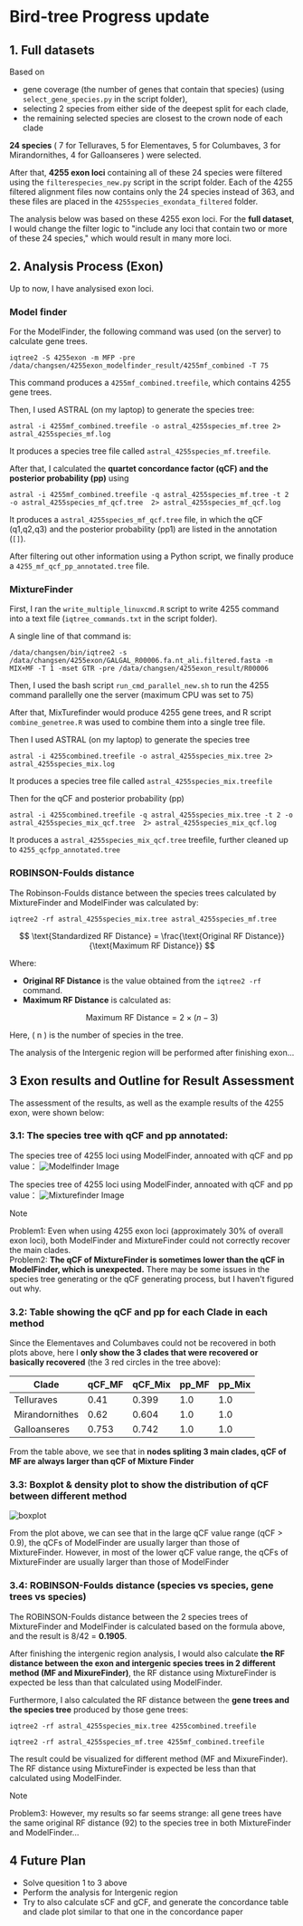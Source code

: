 # Bird-tree Progress update


## 1. Full datasets

Based on 
- gene coverage (the number of genes that contain that species) (using `select_gene_species.py` in the script folder),
- selecting 2 species from either side of the deepest split for each clade,
- the remaining selected species are closest to the crown node of each clade

**24 species** ( 7 for Telluraves, 5 for Elementaves, 5 for Columbaves, 3 for Mirandornithes, 4 for Galloanseres ) were selected.

After that, **4255 exon loci** containing all of these 24 species were filtered using the `filterespecies_new.py` script in the script folder. Each of the 4255 filtered alignment files now contains only the 24 species instead of 363, and these files are placed in the `4255species_exondata_filtered` folder.

The analysis below was based on these 4255 exon loci. For the **full dataset**, I would change the filter logic to "include any loci that contain two or more of these 24 species," which would result in many more loci.


## 2. Analysis Process (Exon)

Up to now, I have analysised exon loci.

### Model finder

For the ModelFinder, the following command was used (on the server) to calculate gene trees.

```
iqtree2 -S 4255exon -m MFP -pre /data/changsen/4255exon_modelfinder_result/4255mf_combined -T 75
```

This command produces a `4255mf_combined.treefile`, which contains 4255 gene trees.

Then, I used ASTRAL (on my laptop) to generate the species tree:
```
astral -i 4255mf_combined.treefile -o astral_4255species_mf.tree 2> astral_4255species_mf.log
```
It produces a species tree file called `astral_4255species_mf.treefile`.

After that, I calculated the **quartet concordance factor (qCF) and the posterior probability (pp)** using

```
astral -i 4255mf_combined.treefile -q astral_4255species_mf.tree -t 2 -o astral_4255species_mf_qcf.tree  2> astral_4255species_mf_qcf.log
```
It produces a `astral_4255species_mf_qcf.tree` file, in which the qCF (q1,q2,q3) and the posterior probability (pp1) are listed in the annotation (`[]`).

After filtering out other information using a Python script, we finally produce a `4255_mf_qcf_pp_annotated.tree` file.



### MixtureFinder 

First, I ran the `write_multiple_linuxcmd.R` script to write 4255 command into a text file (`iqtree_commands.txt` in the script folder).

A single line of that command is:

```
/data/changsen/bin/iqtree2 -s /data/changsen/4255exon/GALGAL_R00006.fa.nt_ali.filtered.fasta -m MIX+MF -T 1 -mset GTR -pre /data/changsen/4255exon_result/R00006
```

Then, I used the bash script `run_cmd_parallel_new.sh` to run the 4255 command parallelly one the server (maximum CPU was set to 75)

After that, MixTurefinder would produce 4255 gene trees, and R script `combine_genetree.R` was used to combine them into a single tree file.

Then I used ASTRAL (on my laptop) to generate the species tree

```
astral -i 4255combined.treefile -o astral_4255species_mix.tree 2> astral_4255species_mix.log
```
It produces a species tree file called `astral_4255species_mix.treefile`

Then for the qCF and posterior probability (pp)

```
astral -i 4255combined.treefile -q astral_4255species_mix.tree -t 2 -o astral_4255species_mix_qcf.tree  2> astral_4255species_mix_qcf.log
```
It produces a `astral_4255species_mix_qcf.tree` treefile, further cleaned up to `4255_qcfpp_annotated.tree`


### ROBINSON-Foulds distance

The Robinson-Foulds distance between the species trees calculated by MixtureFinder and ModelFinder was calculated by:


```
iqtree2 -rf astral_4255species_mix.tree astral_4255species_mf.tree
``` 

$$
\text{Standardized RF Distance} = \frac{\text{Original RF Distance}}{\text{Maximum RF Distance}}
$$

Where:

- **Original RF Distance** is the value obtained from the `iqtree2 -rf` command.
- **Maximum RF Distance** is calculated as:

$$
\text{Maximum RF Distance} = 2 \times (n - 3)
$$

Here, \( n \) is the number of species in the tree.


The analysis of the Intergenic region will be performed after finishing exon... 


## 3 Exon results and Outline for Result Assessment

The assessment of the results, as well as the example results of the 4255 exon, were shown below:

### 3.1: The species tree with qCF and pp annotated:

The species tree of 4255 loci using ModelFinder, annoated with qCF and pp value：
![Modelfinder Image](data/modelfinder_annotated.jpg)

The species tree of 4255 loci using ModelFinder, annoated with qCF and pp value：
![Mixturefinder Image](data/mixturefinder_annotated.jpg)


> [!NOTE]
> Problem1: Even when using 4255 exon loci (approximately 30% of overall exon loci), both ModelFinder and MixtureFinder could not correctly recover the main clades.<br> Problem2: **The qCF of MixtureFinder is sometimes lower than the qCF in ModelFinder, which is unexpected.** There may be some issues in the species tree generating or the qCF generating process, but I haven't figured out why.

### 3.2: Table showing the qCF and pp for each Clade in each method 

Since the Elementaves and Columbaves could not be recovered in both plots above, here I **only show the 3 clades that were recovered or basically recovered** (the 3 red circles in the tree above):

| Clade | qCF_MF | qCF_Mix | pp_MF | pp_Mix | 
|-------------|---------|--------|--------------------|-----------------|
| Telluraves | 0.41      | 0.399     | 1.0             | 1.0          |
| Mirandornithes | 0.62      | 0.604     | 1.0             | 1.0          |
| Galloanseres | 0.753  | 0.742    | 1.0            | 1.0        |

From the table above, we see that in **nodes spliting 3 main clades, qCF of MF are always larger than qCF of Mixture Finder** 

### 3.3: Boxplot & density plot to show the distribution of qCF between different method

![boxplot](data/box_density.png)

From the plot above, we can see that in the large qCF value range (qCF > 0.9), the qCFs of ModelFinder are usually larger than those of MixtureFinder. However, in most of the lower qCF value range, the qCFs of MixtureFinder are usually larger than those of ModelFinder


### 3.4: ROBINSON-Foulds distance (species vs species, gene trees vs species)

The ROBINSON-Foulds distance between the 2 species trees of MixtureFinder and ModelFinder is calculated based on the formula above, and the result is 8/42 = **0.1905**.

After finishing the intergenic region analysis, I would also calculate **the RF distance between the exon and intergenic species trees in 2 different method (MF and MixureFinder)**, the RF distance using MixtureFinder is expected be less than that calculated using ModelFinder.

Furthermore, I also calculated the RF distance between the **gene trees and the species tree** produced by those gene trees:

```
iqtree2 -rf astral_4255species_mix.tree 4255combined.treefile
```

```
iqtree2 -rf astral_4255species_mf.tree 4255mf_combined.treefile
```

The result could be visualized for different method (MF and MixureFinder). The RF distance using MixtureFinder is expected be less than that calculated using ModelFinder.


> [!NOTE]
> Problem3: However, my results so far seems strange: all gene trees have the same original RF distance (92) to the species tree in both MixtureFinder and ModelFinder...


## 4 Future Plan

- Solve quesition 1 to 3 above
- Perform the analysis for Intergenic region
- Try to also calculate sCF and gCF, and generate the concordance table and clade plot similar to that one in the concordance paper




